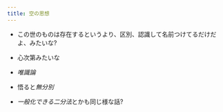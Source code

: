 ```yaml
---
title: 空の思想
---
```


* この世のものは存在するというより、区別、認識して名前つけてるだけだよ、みたいな?

* 心次第みたいな

* *唯識論*

* 悟ると*無分別*

* *一般化できる二分法*とかも同じ様な話?

